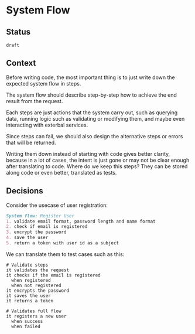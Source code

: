 # System Flow


## Status

`draft`

## Context

Before writing code, the most important thing is to just write down the expected system flow in steps.

The system flow should describe step-by-step how to achieve the end result from the request.

Each steps are just actions that the system carry out, such as querying data, running logic such as validating or modifying them, and maybe even interacting with exterbal services.

Since steps can fail, we should also design the alternative steps or errors that will be returned.

Writing them down instead of starting with code gives better clarity, because in a lot of cases, the intent is just gone or may not be clear enough after translating to code. 
Where do we keep this steps? They can be stored along code or even better, translated as tests.

## Decisions

Consider the usecase of user registration:

```md
System flow: Register User
1. validate email format, password length and name format
2. check if email is registered
3. encrypt the password
4. save the user
5. return a token with user id as a subject
```

We can translate them to test cases such as this:

```
# Validate steps
it validates the request
it checks if the email is registered
  when registered
  when not registered
it encrypts the password
it saves the user
it returns a token

# Validates full flow
it registers a new user
  when success
  when failed
```
